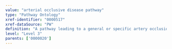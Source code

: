 ```yaml
---
value: "arterial occlusive disease pathway"
type: "Pathway Ontology"
xref-identifier: "0000517"
xref-dataSource: "PW"
definition: "A pathway leading to a general or specific artery occlusion."
level: "Level 3"
parents: ['0000020']
---
```

